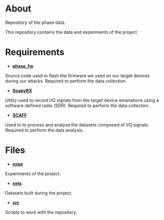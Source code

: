 # About

Repository of the phase data.

This repository contains the data and experiments of the project.

# Requirements

- **[phase_fw](https://github.com/pierreay/phase_fw.git)**

Source code used to flash the firmware we used on our target devices during our attacks.
Required to perform the data collection.

- **[SoapyRX](https://github.com/pierreay/soapyrx.git)** 

Utility used to record I/Q signals from the target device emanations using a software-defined radio (SDR).
Required to perform the data collection.

- **[SCAFF](https://github.com/pierreay/scaff.git)**

Used to to process and analyze the datasets composed of I/Q signals.
Required to perform the data analysis.

# Files

- **[expe](./expe)**

Experiments of the project.

- **[sets](./sets)**

Datasets built during the project.

- **[src](./src)**

Scripts to work with the repository.
